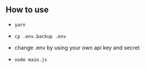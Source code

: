 ## How to use

- `yarn`

- `cp .env.backup .env`
- change .env by using your own api key and secret

- `node main.js`
